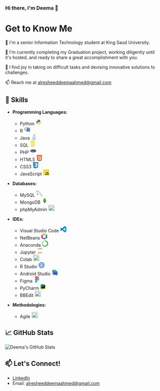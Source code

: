 ### Hi there, I'm Deema 👋

# Get to Know Me

🏫 I'm a senior Information Technology student at King Saud University.

📝 I'm currently completing my Graduation project, working diligently until it's hosted, and ready to share a great accomplishment with you.

👯 I find joy in taking on difficult tasks and devising innovative solutions to challenges.

📫 Reach me at [alresheeddeemaahmed@gmail.com](mailto:alresheeddeemaahmed@gmail.com)


## 🚀 Skills

- **Programming Languages:**
  - Python <img src="https://raw.githubusercontent.com/devicons/devicon/master/icons/python/python-original.svg" width="20" height="20">
  - R <img src="https://raw.githubusercontent.com/devicons/devicon/master/icons/r/r-original.svg" width="20" height="20">
  - Java <img src="https://raw.githubusercontent.com/devicons/devicon/master/icons/java/java-original.svg" width="20" height="20">
  - SQL <img src="https://raw.githubusercontent.com/devicons/devicon/master/icons/sql/sql-original.svg" width="20" height="20">
  - PHP <img src="https://raw.githubusercontent.com/devicons/devicon/master/icons/php/php-original.svg" width="20" height="20">
  - HTML5 <img src="https://raw.githubusercontent.com/devicons/devicon/master/icons/html5/html5-original.svg" width="20" height="20">
  - CSS3 <img src="https://raw.githubusercontent.com/devicons/devicon/master/icons/css3/css3-original.svg" width="20" height="20">
  - JavaScript <img src="https://raw.githubusercontent.com/devicons/devicon/master/icons/javascript/javascript-original.svg" width="20" height="20">

- **Databases:**
  - MySQL <img src="https://raw.githubusercontent.com/devicons/devicon/master/icons/mysql/mysql-original.svg" width="20" height="20">
  - MongoDB <img src="https://raw.githubusercontent.com/devicons/devicon/master/icons/mongodb/mongodb-original.svg" width="20" height="20">
  - phpMyAdmin <img src="https://raw.githubusercontent.com/devicons/devicon/master/icons/phpmyadmin/phpmyadmin-original.svg" width="20" height="20">

- **IDEs:**
  - Visual Studio Code <img src="https://raw.githubusercontent.com/devicons/devicon/master/icons/vscode/vscode-original.svg" width="20" height="20">
  - NetBeans <img src="https://raw.githubusercontent.com/devicons/devicon/master/icons/netbeans/netbeans-original.svg" width="20" height="20">
  - Anaconda <img src="https://raw.githubusercontent.com/devicons/devicon/master/icons/anaconda/anaconda-original.svg" width="20" height="20">
  - Jupyter <img src="https://raw.githubusercontent.com/devicons/devicon/master/icons/jupyter/jupyter-original.svg" width="20" height="20">
  - Colab <img src="https://raw.githubusercontent.com/devicons/devicon/master/icons/colab/colab-original.svg" width="20" height="20">
  - R Studio <img src="https://raw.githubusercontent.com/devicons/devicon/master/icons/rstudio/rstudio-original.svg" width="20" height="20">
  - Android Studio <img src="https://raw.githubusercontent.com/devicons/devicon/master/icons/androidstudio/androidstudio-original.svg" width="20" height="20">
  - Figma <img src="https://raw.githubusercontent.com/devicons/devicon/master/icons/figma/figma-original.svg" width="20" height="20">
  - PyCharm <img src="https://raw.githubusercontent.com/devicons/devicon/master/icons/pycharm/pycharm-original.svg" width="20" height="20">
  - BBEdit <img src="https://raw.githubusercontent.com/devicons/devicon/master/icons/bbedit/bbedit-original.svg" width="20" height="20">

- **Methodologies:**
  - Agile <img src="https://raw.githubusercontent.com/devicons/devicon/master/icons/agile/agile-original.svg" width="20" height="20">

## 📈 GitHub Stats

![Deema's GitHub Stats](https://github-readme-stats.vercel.app/api?username=Deema25Ra&show_icons=true&count_private=true)

## 📫 Let's Connect!
 - [LinkedIn](https://www.linkedin.com/in/deema-alresheed-19566b213/?utm_source=share&utm_campaign=share_via&utm_content=profile&utm_medium=ios_app)
 - Email: [alresheeddeemaahmed@gmail.com](mailto:alresheeddeemaahmed@gmail.com)


